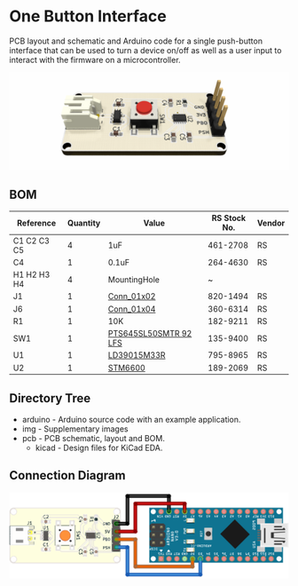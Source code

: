 # One Button Interface

PCB layout and schematic and Arduino code for a single push-button interface that can be used to turn a device on/off as well as a user input to interact with the firmware on a microcontroller.

![Board render.](img/board_render.png)

## BOM

Reference   | Quantity| Value                                                                       | RS Stock No.| Vendor
|-          |-        |-                                                                            |-            |-
C1 C2 C3 C5 |4        |1uF                                                                          |461-2708     |RS
C4          |1        |0.1uF                                                                        |264-4630     |RS
H1 H2 H3 H4 |4        |MountingHole                                                                 |~
J1          |1        |[Conn_01x02](https://docs.rs-online.com/cb9d/0900766b81347511.pdf)           |820-1494     |RS
J6          |1        |[Conn_01x04](https://docs.rs-online.com/cd6a/0900766b813c4c2e.pdf)           |360-6314     |RS
R1          |1        |10K                                                                          |182-9211     |RS
SW1         |1        |[PTS645SL50SMTR 92 LFS](https://docs.rs-online.com/62d0/0900766b815a8e9b.pdf)|135-9400     |RS
U1          |1        |[LD39015M33R](http://www.st.com/resource/en/datasheet/ld39015.pdf)           |795-8965     |RS
U2          |1        |[STM6600](http://www.st.com/resource/en/datasheet/stm6600.pdf)               |189-2069     |RS

## Directory Tree

- arduino - Arduino source code with an example application.
- img - Supplementary images
- pcb - PCB schematic, layout and BOM.
  - kicad - Design files for KiCad EDA.

## Connection Diagram

![Connection Diagram](img/connection_diagram.png)
